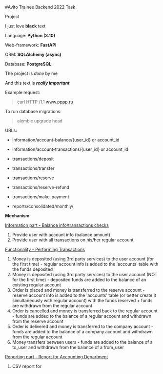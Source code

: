 #Avito Trainee Backend 2022 Task

Project

I just love **black** text

Language: **Python (3.10)**

Web-framework: **FastAPI**

ORM: **SQLAlchemy (async)**

Database: **PostgreSQL**


The project is *done* by me

And this text is ***really important***

Example request:
>curl HTTP /1.1 www.pppp.ru
 
To run database migrations:
> alembic upgrade head


URLs:

- information/account-balance/{user_id} or account_id
- information/account-transactions/{user_id} or account_id


- transactions/deposit
- transactions/transfer
- transactions/reserve
- transactions/reserve-refund
- transactions/make-payment


- reports/consolidated/monthly/


**Mechanism**:

<ins>Information part - Balance info/transactions checks</ins>
1. Provide user with account info (balance amount)
2. Provide user with all transactions on his/her regular account

<ins>Functionality - Performing Transactions</ins>
1. Money is deposited (using 3rd party services) to the user account (for the first time) - regular account info is added to the 'accounts' table with the funds deposited
2. Money is deposited (using 3rd party services) to the user account (NOT for the first time) - deposited funds are added to the balance of an existing regular account
3. Order is placed and money is transferred to the reserve account - reserve account info is added to the 'accounts' table (or better create it simultaneously with regular account) with the funds reserved + funds are withdrawn from the regular account
4. Order is cancelled and money is transferred back to the regular account - funds are added to the balance of a regular account and withdrawn from the reserve account
5. Order is delivered and money is transferred to the company account - funds are added to the balance of a company account and withdrawn from the regular account
6. Money transfers between users - funds are added to the balance of a to_user and withdrawn from the balance of a from_user

<ins>Reporting part - Report for Accounting Department</ins>
1. CSV report for 
